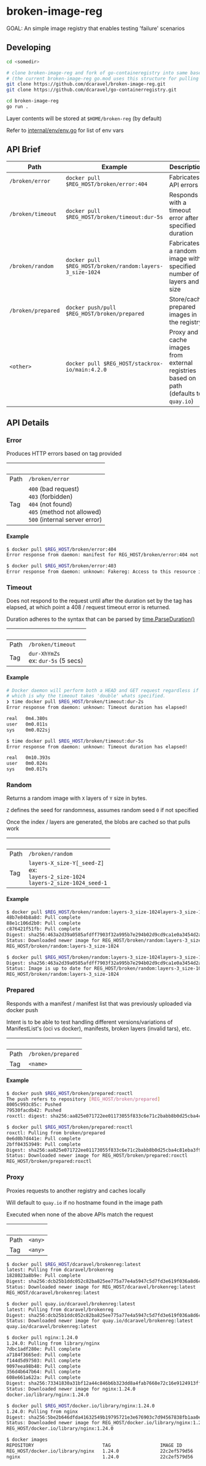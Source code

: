 # broken-image-reg

GOAL: An simple image registry that enables testing 'failure' scenarios

## Developing

```sh
cd <somedir>

# clone broken-image-reg and fork of go-containeregistry into same base directory
# (the current broken-image-reg go.mod uses this structure for pulling in go-containerregistry)
git clone https://github.com/dcaravel/broken-image-reg.git
git clone https://github.com/dcaravel/go-containerregistry.git

cd broken-image-reg
go run .
```

Layer contents will be stored at `$HOME/broken-reg` (by default)

Refer to [internal/env/env.go](internal/env/env.go) for list of env vars

## API Brief

Path | Example | Description
--- | --- | ---
`/broken/error`    | `docker pull $REG_HOST/broken/error:404`                 | Fabricates API errors
`/broken/timeout`  | `docker pull $REG_HOST/broken/timeout:dur-5s`            | Responds with a timeout error after specified duration
`/broken/random`   | `docker pull $REG_HOST/broken/random:layers-3_size-1024` | Fabricates a random image with specified number of layers and size
`/broken/prepared` | `docker push/pull $REG_HOST/broken/prepared`             | Store/cache prepared images in the registry
`<other>`          | `docker pull $REG_HOST/stackrox-io/main:4.2.0`           | Proxy and cache images from external registries based on path (defaults to `quay.io`)


## API Details

### Error
Produces HTTP errors based on tag provided

&nbsp; | &nbsp;
--- | ---
Path | `/broken/error`
Tag  | `400` (bad request)<br>`403` (forbidden)<br>`404` (not found)<br> `405` (method not allowed)<br>`500` (internal server error)

#### Example
```sh
$ docker pull $REG_HOST/broken/error:404
Error response from daemon: manifest for REG_HOST/broken/error:404 not found: manifest unknown: Looking for something?

$ docker pull $REG_HOST/broken/error:403
Error response from daemon: unknown: Fakereg: Access to this resource is forbidden
```

### Timeout
Does not respond to the request until after the duration set by the tag has elapsed, at which point a 408 / request timeout error is returned.

Duration adheres to the syntax that can be parsed by [time.ParseDuration()](https://pkg.go.dev/time#ParseDuration)

&nbsp; | &nbsp;
--- | ---
Path | `/broken/timeout`
Tag  | `dur-XhYmZs`<br>ex: `dur-5s` (5 secs)

#### Example
```sh
# Docker daemon will perform both a HEAD and GET request regardless if is error with first request
# which is why the timeout takes 'double' whats specified.
❯ time docker pull $REG_HOST/broken/timeout:dur-2s
Error response from daemon: unknown: Timeout duration has elapsed!

real   0m4.380s
user   0m0.011s
sys    0m0.022sj

$ time docker pull $REG_HOST/broken/timeout:dur-5s
Error response from daemon: unknown: Timeout duration has elapsed!

real   0m10.393s
user   0m0.024s
sys    0m0.017s
```

### Random
Returns a random image with `X` layers of `Y` size in bytes.

`Z` defines the seed for randomness, assumes random seed `0` if not specified

Once the index / layers are generated, the blobs are cached so that pulls work

&nbsp; | &nbsp;
--- | ---
Path | `/broken/random`
Tag  | `layers-X_size-Y[_seed-Z]`<br>ex:<br>`layers-2_size-1024`<br>`layers-2_size-1024_seed-1`

#### Example
```sh
$ docker pull $REG_HOST/broken/random:layers-3_size-1024layers-3_size-1024: Pulling from broken/random
48b7e84b8a8d: Pull complete 
88e1c106d2b0: Pull complete 
c876421f51fb: Pull complete 
Digest: sha256:463a2d39a0585afdff7903f32a995b7e294b02d9cd9ca1e0a3454d2ab6346c73
Status: Downloaded newer image for REG_HOST/broken/random:layers-3_size-1024
REG_HOST/broken/random:layers-3_size-1024

$ docker pull $REG_HOST/broken/random:layers-3_size-1024layers-3_size-1024: Pulling from broken/random
Digest: sha256:463a2d39a0585afdff7903f32a995b7e294b02d9cd9ca1e0a3454d2ab6346c73
Status: Image is up to date for REG_HOST/broken/random:layers-3_size-1024
REG_HOST/broken/random:layers-3_size-1024
```


### Prepared
Responds with a manifest / manifest list that was previously uploaded via docker push

Intent is to be able to test handling different versions/variations of ManifestList's (oci vs docker), manifests, broken layers (invalid tars), etc. 

&nbsp; | &nbsp;
--- | ---
Path | `/broken/prepared`
Tag  | `<name>`

#### Example

```sh
$ docker push $REG_HOST/broken/prepared:roxctl
The push refers to repository [REG_HOST/broken/prepared]
8005c993c85c: Pushed 
79530facdb42: Pushed 
roxctl: digest: sha256:aa825e071722ee01173055f833c6e71c2babb8b0d25cba4c81eba3f90b09ea2e size: 739

$ docker pull $REG_HOST/broken/prepared:roxctl           
roxctl: Pulling from broken/prepared
0e6d0b7d441e: Pull complete 
2bff04353949: Pull complete 
Digest: sha256:aa825e071722ee01173055f833c6e71c2babb8b0d25cba4c81eba3f90b09ea2e
Status: Downloaded newer image for REG_HOST/broken/prepared:roxctl
REG_HOST/broken/prepared:roxctl
```

### Proxy
Proxies requests to another registry and caches locally

Will default to `quay.io` if no hostname found in the image path

Executed when none of the above APIs match the request

&nbsp; | &nbsp;
--- | ---
Path | `<any>`
Tag  | `<any>`

```sh
$ docker pull $REG_HOST/dcaravel/brokenreg:latest
latest: Pulling from dcaravel/brokenreg
1828023a8b9e: Pull complete 
Digest: sha256:dcb25b1ddc052c82ba825ee775a77e4a5947c5d7fd3e619f036a8d6cccccd1af
Status: Downloaded newer image for REG_HOST/dcaravel/brokenreg:latest
REG_HOST/dcaravel/brokenreg:latest

$ docker pull quay.io/dcaravel/brokenreg:latest
latest: Pulling from dcaravel/brokenreg
Digest: sha256:dcb25b1ddc052c82ba825ee775a77e4a5947c5d7fd3e619f036a8d6cccccd1af
Status: Downloaded newer image for quay.io/dcaravel/brokenreg:latest
quay.io/dcaravel/brokenreg:latest
```

```sh
$ docker pull nginx:1.24.0
1.24.0: Pulling from library/nginx
7dbc1adf280e: Pull complete 
a7184f3665ed: Pull complete 
f144d5d97503: Pull complete 
9097eea98b48: Pull complete 
356d4b647b64: Pull complete 
608e661a622a: Pull complete 
Digest: sha256:73341830a31bf12a44c846b6b323dd8a4fab7668e72c16e9124913ff097c9536
Status: Downloaded newer image for nginx:1.24.0
docker.io/library/nginx:1.24.0

$ docker pull $REG_HOST/docker.io/library/nginx:1.24.0
1.24.0: Pulling from nginx
Digest: sha256:5be2b646dfda41632549b19795721e3e676903c7d94567838fb1aa0e39ae1bfc
Status: Downloaded newer image for REG_HOST/docker.io/library/nginx:1.24.0
REG_HOST/docker.io/library/nginx:1.24.0

$ docker images
REPOSITORY                         TAG                  IMAGE ID       CREATED       SIZE
REG_HOST/docker.io/library/nginx   1.24.0               22c2ef579d56   7 days ago    142MB
nginx                              1.24.0               22c2ef579d56   7 days ago    142MB
```